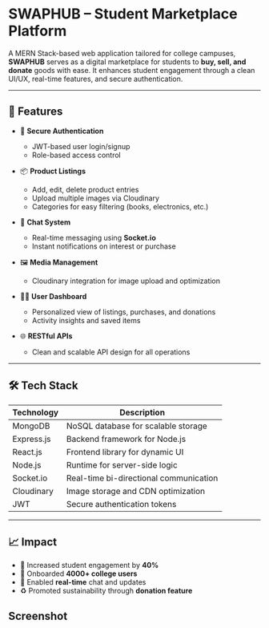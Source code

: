 # SWAPHUB – Student Marketplace Platform

A MERN Stack-based web application tailored for college campuses, **SWAPHUB** serves as a digital marketplace for students to **buy, sell, and donate** goods with ease. It enhances student engagement through a clean UI/UX, real-time features, and secure authentication.

---

## 🚀 Features

- 🔐 **Secure Authentication**
  - JWT-based user login/signup
  - Role-based access control

- 📦 **Product Listings**
  - Add, edit, delete product entries
  - Upload multiple images via Cloudinary
  - Categories for easy filtering (books, electronics, etc.)

- 💬 **Chat System**
  - Real-time messaging using **Socket.io**
  - Instant notifications on interest or purchase

- 🖼️ **Media Management**
  - Cloudinary integration for image upload and optimization

- 🧑‍🎓 **User Dashboard**
  - Personalized view of listings, purchases, and donations
  - Activity insights and saved items

- 🌐 **RESTful APIs**
  - Clean and scalable API design for all operations

---

## 🛠️ Tech Stack

| Technology | Description                          |
|------------|--------------------------------------|
| MongoDB    | NoSQL database for scalable storage  |
| Express.js | Backend framework for Node.js        |
| React.js   | Frontend library for dynamic UI      |
| Node.js    | Runtime for server-side logic        |
| Socket.io  | Real-time bi-directional communication |
| Cloudinary | Image storage and CDN optimization   |
| JWT        | Secure authentication tokens         |

---

## 📈 Impact

- 🎯 Increased student engagement by **40%**
- 👥 Onboarded **4000+ college users**
- 🔄 Enabled **real-time** chat and updates
- ♻️ Promoted sustainability through **donation feature**

## Screenshot


